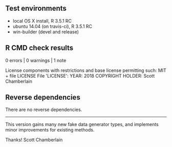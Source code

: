 ## Test environments

* local OS X install, R 3.5.1 RC
* ubuntu 14.04 (on travis-ci), R 3.5.1 RC
* win-builder (devel and release)

## R CMD check results

0 errors | 0 warnings | 1 note

  License components with restrictions and base license permitting such:
    MIT + file LICENSE
  File 'LICENSE':
    YEAR: 2018
    COPYRIGHT HOLDER: Scott Chamberlain

## Reverse dependencies

There are no reverse dependencies.

---

This version gains many new fake data generator types, and implements minor improvements for existing methods.

Thanks!
Scott Chamberlain
